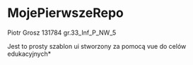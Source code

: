 # MojePierwszeRepo
Piotr Grosz 131784 gr.33_Inf_P_NW_5

Jest to prosty szablon ui stworzony za pomocą vue do celów edukacyjnych*

